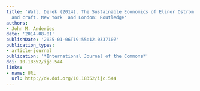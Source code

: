```yaml
---
title: 'Wall, Derek (2014). The Sustainable Economics of Elinor Ostrom: Commons, contestation
  and craft. New York  and London: Routledge'
authors:
- John M. Anderies
date: '2014-08-01'
publishDate: '2025-01-06T19:55:12.033710Z'
publication_types:
- article-journal
publication: '*International Journal of the Commons*'
doi: 10.18352/ijc.544
links:
- name: URL
  url: http://dx.doi.org/10.18352/ijc.544
---
```

